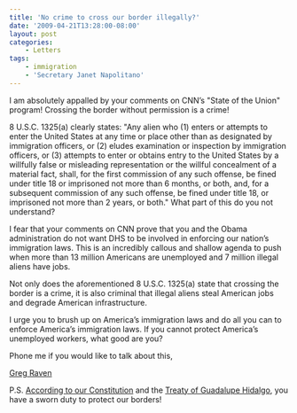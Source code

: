 ```yaml
---
title: 'No crime to cross our border illegally?'
date: '2009-04-21T13:28:00-08:00'
layout: post
categories:
    - Letters
tags:
    - immigration
    - 'Secretary Janet Napolitano'
---
```


I am absolutely appalled by your comments on CNN’s "State of the Union" program! Crossing the border without permission is a crime!  
  
8 U.S.C. 1325(a) clearly states: "Any alien who (1) enters or attempts to enter the United States at any time or place other than as designated by immigration officers, or (2) eludes examination or inspection by immigration officers, or (3) attempts to enter or obtains entry to the United States by a willfully false or misleading representation or the willful concealment of a material fact, shall, for the first commission of any such offense, be fined under title 18 or imprisoned not more than 6 months, or both, and, for a subsequent commission of any such offense, be fined under title 18, or imprisoned not more than 2 years, or both." What part of this do you not understand?

I fear that your comments on CNN prove that you and the Obama administration do not want DHS to be involved in enforcing our nation’s immigration laws. This is an incredibly callous and shallow agenda to push when more than 13 million Americans are unemployed and 7 million illegal aliens have jobs.

Not only does the aforementioned 8 U.S.C. 1325(a) state that crossing the border is a crime, it is also criminal that illegal aliens steal American jobs and degrade American infrastructure.

I urge you to brush up on America’s immigration laws and do all you can to enforce America’s immigration laws. If you cannot protect America’s unemployed workers, what good are you?

Phone me if you would like to talk about this,

[Greg Raven](https://www.gregraven.org/)

P.S. [According to our Constitution](https://www.hatefacts.com/its-the-law/index.html) and the [Treaty of Guadalupe Hidalgo](https://www.hatefacts.com/its-the-law/index.html), you have a sworn duty to protect our borders!